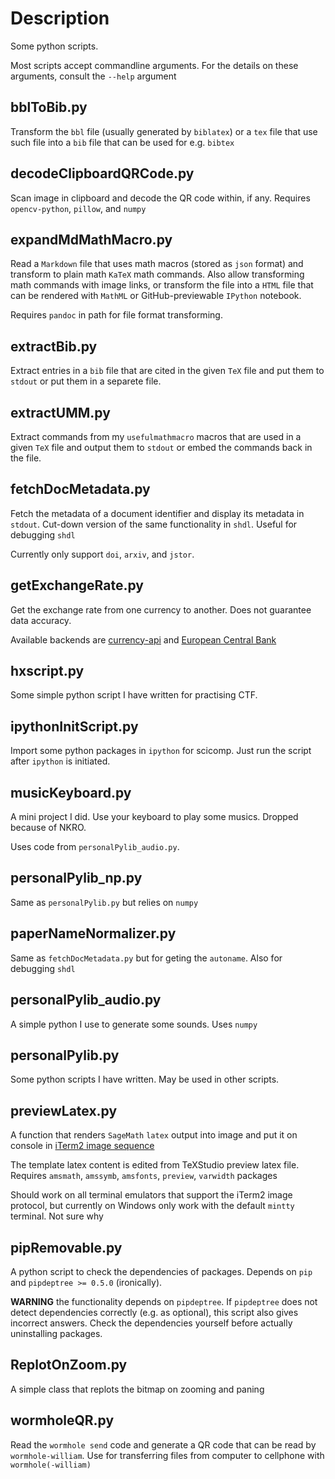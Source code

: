 # Description

Some python scripts.

Most scripts accept commandline arguments. For the details on these arguments, consult the `--help` argument

## bblToBib.py

Transform the `bbl` file (usually generated by `biblatex`) or a `tex` file that use such file into a `bib` file that can be used for e.g. `bibtex`

## decodeClipboardQRCode.py

Scan image in clipboard and decode the QR code within, if any. Requires `opencv-python`, `pillow`, and `numpy`

## expandMdMathMacro.py

Read a `Markdown` file that uses math macros (stored as `json` format) and transform to plain math `KaTeX` math commands. Also allow transforming math commands with image links, or transform the file into a `HTML` file that can be rendered with `MathML` or GitHub-previewable `IPython` notebook.

Requires `pandoc` in path for file format transforming.

## extractBib.py

Extract entries in a `bib` file that are cited in the given `TeX` file and put them to `stdout` or put them in a separete file.

## extractUMM.py

Extract commands from my `usefulmathmacro` macros that are used in a given `TeX` file and output them to `stdout` or embed the commands back in the file.

## fetchDocMetadata.py

Fetch the metadata of a document identifier and display its metadata in `stdout`. Cut-down version of the same functionality in `shdl`. Useful for debugging `shdl`

Currently only support `doi`, `arxiv`, and `jstor`.

## getExchangeRate.py

Get the exchange rate from one currency to another. Does not guarantee data accuracy.

Available backends are [currency-api](https://github.com/fawazahmed0/currency-api) and [European Central Bank](https://sdw-wsrest.ecb.europa.eu/help/)

## hxscript.py

Some simple python script I have written for practising CTF.

## ipythonInitScript.py

Import some python packages in `ipython` for scicomp. Just run the script after `ipython` is initiated.

## musicKeyboard.py

A mini project I did. Use your keyboard to play some musics. Dropped because of NKRO.

Uses code from `personalPylib_audio.py`. 

## personalPylib_np.py

Same as `personalPylib.py` but relies on `numpy`

## paperNameNormalizer.py

Same as `fetchDocMetadata.py` but for geting the `autoname`. Also for debugging `shdl`

## personalPylib_audio.py

A simple python I use to generate some sounds. Uses `numpy`

## personalPylib.py

Some python scripts I have written. May be used in other scripts.

## previewLatex.py

A function that renders `SageMath` `latex` output into image and put it on console in [iTerm2 image sequence](https://iterm2.com/documentation-images.html)

The template latex content is edited from TeXStudio preview latex file. Requires `amsmath`, `amssymb`, `amsfonts`, `preview`, `varwidth` packages

Should work on all terminal emulators that support the iTerm2 image protocol, but currently on Windows only work with the default `mintty` terminal. Not sure why

## pipRemovable.py

A python script to check the dependencies of packages. Depends on `pip` and `pipdeptree >= 0.5.0` (ironically). 

**WARNING** the functionality depends on `pipdeptree`. If `pipdeptree` does not detect dependencies correctly (e.g. as optional), this script also gives incorrect answers. Check the dependencies yourself before actually uninstalling packages.

## ReplotOnZoom.py

A simple class that replots the bitmap on zooming and paning

## wormholeQR.py

Read the `wormhole send` code and generate a QR code that can be read by `wormhole-william`. Use for transferring files from computer to cellphone with `wormhole(-william)`

